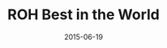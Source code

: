 ---
title: ROH Best in the World

location: Terminal 5, New York City, NY
date: 2015-06-19
cagematch: https://www.cagematch.net/?id=1&nr=125802
---